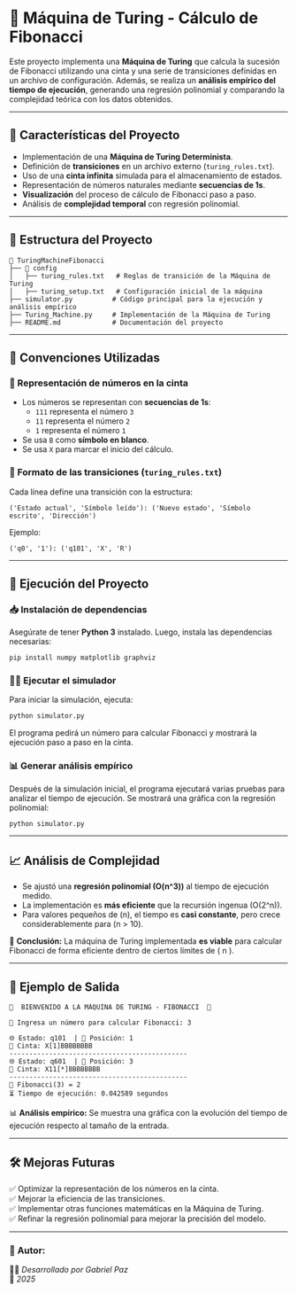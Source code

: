 # 🚀 Máquina de Turing - Cálculo de Fibonacci

Este proyecto implementa una **Máquina de Turing** que calcula la sucesión de Fibonacci utilizando una cinta y una serie de transiciones definidas en un archivo de configuración. Además, se realiza un **análisis empírico del tiempo de ejecución**, generando una regresión polinomial y comparando la complejidad teórica con los datos obtenidos.

---

## 📌 **Características del Proyecto**
- Implementación de una **Máquina de Turing Determinista**.
- Definición de **transiciones** en un archivo externo (`turing_rules.txt`).
- Uso de una **cinta infinita** simulada para el almacenamiento de estados.
- Representación de números naturales mediante **secuencias de 1s**.
- **Visualización** del proceso de cálculo de Fibonacci paso a paso.
- Análisis de **complejidad temporal** con regresión polinomial.

---

## 📂 **Estructura del Proyecto**

```
📂 TuringMachineFibonacci
├── 📁 config
│   ├── turing_rules.txt   # Reglas de transición de la Máquina de Turing
│   ├── turing_setup.txt   # Configuración inicial de la máquina
├── simulator.py          # Código principal para la ejecución y análisis empírico
├── Turing_Machine.py     # Implementación de la Máquina de Turing
├── README.md             # Documentación del proyecto
```

---

## 📜 **Convenciones Utilizadas**

### **📌 Representación de números en la cinta**
- Los números se representan con **secuencias de 1s**:
  - `111` representa el número `3`
  - `11` representa el número `2`
  - `1` representa el número `1`
- Se usa `B` como **símbolo en blanco**.
- Se usa `X` para marcar el inicio del cálculo.

### **📌 Formato de las transiciones (`turing_rules.txt`)**
Cada línea define una transición con la estructura:

```
('Estado actual', 'Símbolo leído'): ('Nuevo estado', 'Símbolo escrito', 'Dirección')
```

Ejemplo:
```
('q0', '1'): ('q101', 'X', 'R')
```

---

## 🚀 **Ejecución del Proyecto**

### **📥 Instalación de dependencias**
Asegúrate de tener **Python 3** instalado. Luego, instala las dependencias necesarias:

```bash
pip install numpy matplotlib graphviz
```

### **🏃‍♂️ Ejecutar el simulador**
Para iniciar la simulación, ejecuta:
```bash
python simulator.py
```

El programa pedirá un número para calcular Fibonacci y mostrará la ejecución paso a paso en la cinta.

### **📊 Generar análisis empírico**
Después de la simulación inicial, el programa ejecutará varias pruebas para analizar el tiempo de ejecución. Se mostrará una gráfica con la regresión polinomial:
```bash
python simulator.py
```

---

## 📈 **Análisis de Complejidad**
- Se ajustó una **regresión polinomial \(O(n^3)\)** al tiempo de ejecución medido.
- La implementación es **más eficiente** que la recursión ingenua \(O(2^n)\).
- Para valores pequeños de \(n\), el tiempo es **casi constante**, pero crece considerablemente para \(n > 10\).

📌 **Conclusión:** La máquina de Turing implementada **es viable** para calcular Fibonacci de forma eficiente dentro de ciertos límites de \( n \).

---

## 📌 **Ejemplo de Salida**

```
🚀  BIENVENIDO A LA MÁQUINA DE TURING - FIBONACCI  🚀

🔢 Ingresa un número para calcular Fibonacci: 3

🌐 Estado: q101  | 📍 Posición: 1
📜 Cinta: X[1]BBBBBBBB
---------------------------------------------
🌐 Estado: q601  | 📍 Posición: 3
📜 Cinta: X11[*]BBBBBBBB
---------------------------------------------
🎯 Fibonacci(3) = 2
⏳ Tiempo de ejecución: 0.042589 segundos
```

📊 **Análisis empírico:**
Se muestra una gráfica con la evolución del tiempo de ejecución respecto al tamaño de la entrada.

---

## 🛠 **Mejoras Futuras**
✅ Optimizar la representación de los números en la cinta.  
✅ Mejorar la eficiencia de las transiciones.  
✅ Implementar otras funciones matemáticas en la Máquina de Turing.  
✅ Refinar la regresión polinomial para mejorar la precisión del modelo.  

---

### 📌 **Autor:**
👨‍💻 *Desarrollado por Gabriel Paz*  
📅 *2025*